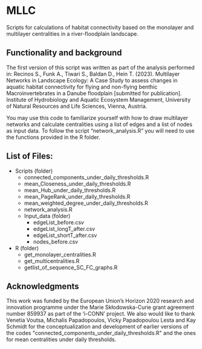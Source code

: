 # MLLC

Scripts for calculations of habitat connectivity based on the monolayer and multilayer centralities in a river-floodplain landscape.

## Functionality and background

The first version of this script was written as part of the analysis performed in: Recinos S., Funk A., Tiwari S., Baldan D., Hein T. (2023). Multilayer Networks in Landscape Ecology: A Case Study to assess changes in aquatic habitat connectivity for flying and non-flying benthic Macroinvertebrates in a Danube floodplain [submitted for publication]. Institute of Hydrobiology and Aquatic Ecosystem Management, University of Natural Resources and Life Sciences, Vienna, Austria.

You may use this code to familiarize yourself with how to draw multilayer networks and calculate centralities using a list of edges and a list of nodes as input data. To follow the script “network_analysis.R” you will need to use the functions provided in the R folder.

## List of Files:

* Scripts (folder)
  * connected_components_under_daily_thresholds.R
  * mean_Closeness_under_daily_thresholds.R
  * mean_Hub_under_daily_thresholds.R
  * mean_PageRank_under_daily_thresholds.R
  * mean_weighted_degree_under_daily_thresholds.R
  * network_analysis.R
  * Input_data (folder)
    * edgeList_before.csv
    * edgeList_longT_after.csv
    * edgeList_shortT_after.csv
    * nodes_before.csv
* R (folder)
  * get_monolayer_centralities.R
  * get_multicentralities.R
  * getlist_of_sequence_SC_FC_graphs.R

## Acknowledgments

This work was funded by the European Union’s Horizon 2020 research and innovation programme under the Marie Skłodowska-Curie grant agreement number 859937 as part of the ‘i-CONN’ project. We also would like to thank Venetia Voutsa, Michalis Papadopoulos, Vicky Papadopoulou Lesta and Kay Schmidt for the conceptualization and development of earlier versions of the codes "connected_components_under_daily_thresholds.R" and the ones for mean centralities under daily thresholds.
